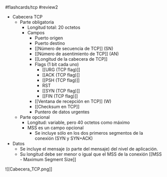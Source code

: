 #flashcards/tcp
#review2

- Cabecera TCP
	- Parte obligatoria
		- Longitud total: 20 octetos
		- Campos
			- Puerto origen
			- Puerto destino
			- [[Número de secuencia de TCP]] (SN)
			- [[Número de asentimiento de TCP]] (AN)
			- [[Longitud de la cabecera de TCP]]
			- Flags (1 bit cada uno)
				- [[URG (TCP flag)]]
				- [[ACK (TCP flag)]]
				- [[PSH (TCP flag)]]
				- RST
				- [[SYN (TCP flag)]]
				- [[FIN (TCP flag)]]
			- [[Ventana de recepción en TCP]] (W)
			- [[Checksum en TCP]]
			- Puntero de datos urgentes
	- Parte opcional
		- Longitud: variable, pero 40 octetos como máximo
		- MSS es un campo opcional
			- Se incluye sólo en los dos primeros segmentos de la conexión (SYN y SYN+ACK)
- Datos
	- Se incluye el mensaje (o parte del mensaje) del nivel de aplicación.
	- Su longitud debe ser menor o igual que el MSS de la conexión [[MSS - Maximum Segment Size]]

![[Cabecera_TCP.png]]
